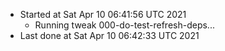   - Started at Sat Apr 10 06:41:56 UTC 2021
    - Running tweak 000-do-test-refresh-deps...
  - Last done at Sat Apr 10 06:42:33 UTC 2021
